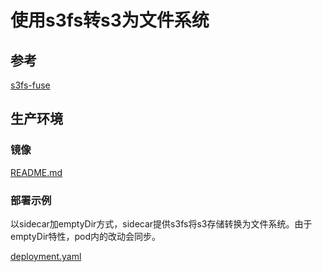 # 使用s3fs转s3为文件系统

## 参考

[s3fs-fuse](https://github.com/s3fs-fuse/s3fs-fuse)

## 生产环境

### 镜像

[README.md](s3fs-build/README.md)

### 部署示例

以sidecar加emptyDir方式，sidecar提供s3fs将s3存储转换为文件系统。由于emptyDir特性，pod内的改动会同步。

[deployment.yaml](./deployment.yaml)
